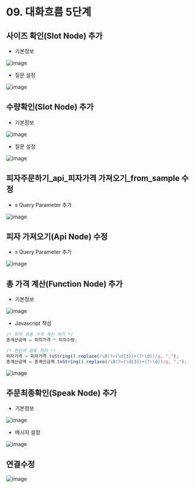 # 09. 대화흐름 5단계
## 사이즈 확인(Slot Node) 추가
- 기본정보

![image](https://user-images.githubusercontent.com/24771449/67619433-a44ddf00-f836-11e9-8a16-5697b83202fb.png)

- 질문 설정

![image](https://user-images.githubusercontent.com/24771449/67619446-b760af00-f836-11e9-8bac-e200c2a0b688.png)

## 수량확인(Slot Node) 추가
- 기본정보

![image](https://user-images.githubusercontent.com/24771449/67616776-d8fe6e00-f817-11e9-8376-360cae5a9618.png)

- 질문 설정

![image](https://user-images.githubusercontent.com/24771449/67616790-f5020f80-f817-11e9-8f59-6e2b55506771.png)

## 피자주문하기_api_피자가격 가져오기_from_sample 수정
- s Query Parameter 추가

![image](https://user-images.githubusercontent.com/24771449/67620100-14ac2e80-f83e-11e9-8295-4729d0a3fef0.png)

## 피자 가져오기(Api Node) 수정
- s Query Parameter 추가

![image](https://user-images.githubusercontent.com/24771449/67620119-4c1adb00-f83e-11e9-9a10-b649a4113108.png)


## 총 가격 계산(Function Node) 추가
- 기본정보

![image](https://user-images.githubusercontent.com/24771449/67619562-2094f200-f838-11e9-85ab-bf69c83bae3a.png)

- Javascript 작성
```javascript
/* 피자 최종 가격 계산 하기 */
총계산금액 = 피자가격 * 피자수량;

/* 천단위 쉼표 처리 */
피자가격 = 피자가격.toString().replace(/\B(?=(\d{3})+(?!\d))/g, ",");
총계산금액 = 총계산금액.toString().replace(/\B(?=(\d{3})+(?!\d))/g, ",");
```

![image](https://user-images.githubusercontent.com/24771449/67620010-4a9ce300-f83d-11e9-88ec-bdcc47646d83.png)

## 주문최종확인(Speak Node) 추가
- 기본정보

![image](https://user-images.githubusercontent.com/24771449/67616808-1bc04600-f818-11e9-9275-21cefb4a3cf5.png)

- 메시지 설정

![image](https://user-images.githubusercontent.com/24771449/67616825-34c8f700-f818-11e9-8184-ed8614add2ea.png)

## 연결수정

![image](https://user-images.githubusercontent.com/24771449/67620020-64d6c100-f83d-11e9-862f-0a400bf91b04.png)
